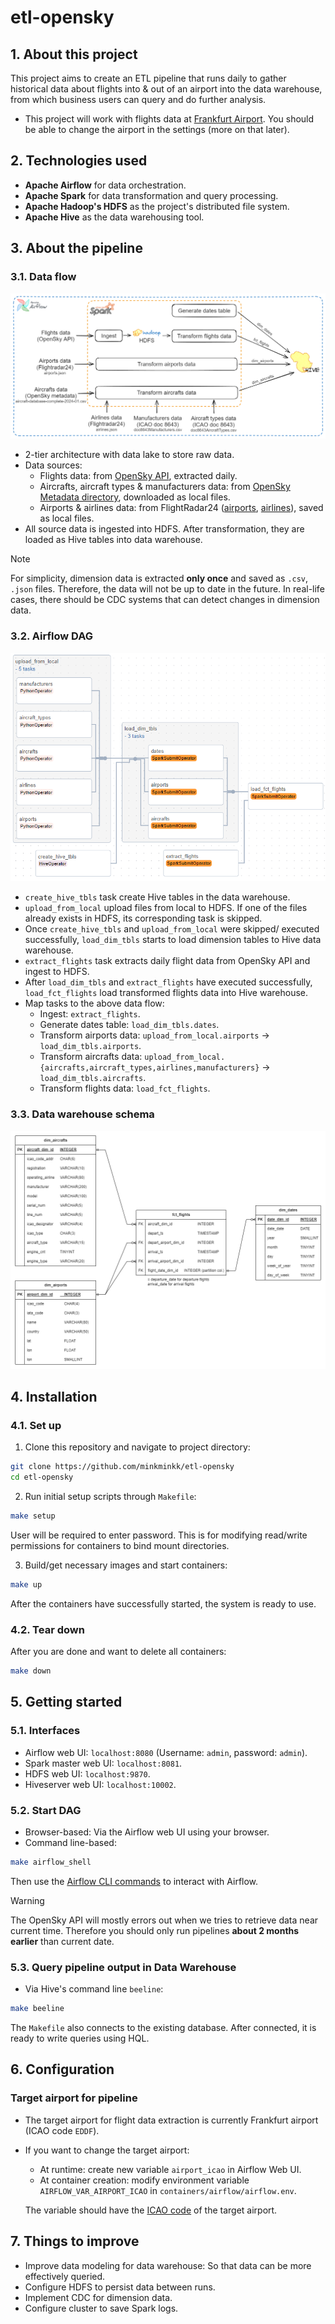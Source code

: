 # etl-opensky

## 1. About this project

This project aims to create an ETL pipeline that runs daily to gather historical data about flights into & out of an airport into the data warehouse, from which business users can query and do further analysis.

- This project will work with flights data at [Frankfurt Airport](https://en.wikipedia.org/wiki/Frankfurt_Airport). You should be able to change the airport in the settings (more on that later).


## 2. Technologies used

- **Apache Airflow** for data orchestration.
- **Apache Spark** for data transformation and query processing.
- **Apache Hadoop's HDFS** as the project's distributed file system.
- **Apache Hive** as the data warehousing tool.

## 3. About the pipeline

### 3.1. Data flow

![Data Flow](imgs/data_flow.png)

- 2-tier architecture with data lake to store raw data.
- Data sources:
    - Flights data: from [OpenSky API](https://openskynetwork.github.io/opensky-api/rest.html), extracted daily.
    - Aircrafts, aircraft types & manufacturers data: from [OpenSky Metadata directory](https://opensky-network.org/datasets/metadata/), downloaded as local files.
    - Airports & airlines data: from FlightRadar24 ([airports](https://www.flightradar24.com/_json/airports.php), [airlines](https://www.flightradar24.com/_json/airlines.php)), saved as local files.
- All source data is ingested into HDFS. After transformation, they are loaded as Hive tables into data warehouse.

> [!note] 
> For simplicity, dimension data is extracted **only once** and saved as `.csv`, `.json` files. Therefore, the data will not be up to date in the future. In real-life cases, there should be CDC systems that can detect changes in dimension data.

### 3.2. Airflow DAG

![Airflow DAG](imgs/airflow_dag.png)

- `create_hive_tbls` task create Hive tables in the data warehouse.
- `upload_from_local` upload files from local to HDFS. If one of the files already exists in HDFS, its corresponding task is skipped.
- Once `create_hive_tbls` and `upload_from_local` were skipped/ executed successfully, `load_dim_tbls` starts to load dimension tables to Hive data warehouse.
- `extract_flights` task extracts daily flight data from OpenSky API and ingest to HDFS.
- After `load_dim_tbls` and `extract_flights` have executed successfully, `load_fct_flights` load transformed flights data into Hive warehouse.
- Map tasks to the above data flow:
    - Ingest: `extract_flights`.
    - Generate dates table: `load_dim_tbls.dates`.
    - Transform airports data: `upload_from_local.airports` $\rightarrow$ `load_dim_tbls.airports`.
    - Transform aircrafts data: `upload_from_local.{aircrafts,aircraft_types,airlines,manufacturers}` $\rightarrow$ `load_dim_tbls.aircrafts`.
    - Transform flights data: `load_fct_flights`.


### 3.3. Data warehouse schema

![DWH Schema](imgs/dwh_schema.png)

## 4. Installation

### 4.1. Set up

1. Clone this repository and navigate to project directory:

```bash
git clone https://github.com/minkminkk/etl-opensky
cd etl-opensky
```

2. Run initial setup scripts through `Makefile`:

```bash
make setup
```

User will be required to enter password. This is for modifying read/write permissions for containers to bind mount directories. 

3. Build/get necessary images and start containers:

```bash
make up
```

After the containers have successfully started, the system is ready to use.

### 4.2. Tear down

After you are done and want to delete all containers:

```bash
make down
```

## 5. Getting started

### 5.1. Interfaces

- Airflow web UI: `localhost:8080` (Username: `admin`, password: `admin`).
- Spark master web UI: `localhost:8081`.
- HDFS web UI: `localhost:9870`.
- Hiveserver web UI: `localhost:10002`.

### 5.2. Start DAG

- Browser-based: Via the Airflow web UI using your browser.
- Command line-based:
```bash
make airflow_shell
```
Then use the [Airflow CLI commands](https://airflow.apache.org/docs/apache-airflow/stable/cli-and-env-variables-ref.html) to interact with Airflow.

> [!warning]
> The OpenSky API will mostly errors out when we tries to retrieve data near current time. Therefore you should only run pipelines **about 2 months earlier** than current date.

### 5.3. Query pipeline output in Data Warehouse

- Via Hive's command line `beeline`:
```bash
make beeline
```

The `Makefile` also connects to the existing database. After connected, it is ready to write queries using HQL.

## 6. Configuration

### Target airport for pipeline

- The target airport for flight data extraction is currently Frankfurt airport (ICAO code `EDDF`).
- If you want to change the target airport:
    - At runtime: create new variable `airport_icao` in Airflow Web UI.
    - At container creation: modify environment variable `AIRFLOW_VAR_AIRPORT_ICAO` in `containers/airflow/airflow.env`.

    The variable should have the [ICAO code](https://en.wikipedia.org/wiki/ICAO_airport_code) of the target airport. 

## 7. Things to improve

- Improve data modeling for data warehouse: So that data can be more effectively queried.
- Configure HDFS to persist data between runs.
- Implement CDC for dimension data.
- Configure cluster to save Spark logs.